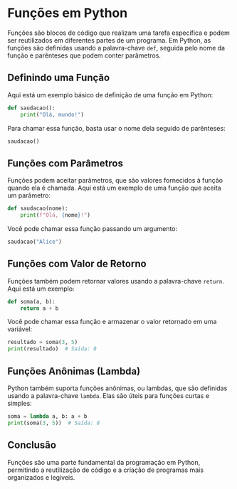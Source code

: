 # Funções em Python

Funções são blocos de código que realizam uma tarefa específica e podem ser reutilizados em diferentes partes de um programa. Em Python, as funções são definidas usando a palavra-chave `def`, seguida pelo nome da função e parênteses que podem conter parâmetros.

## Definindo uma Função

Aqui está um exemplo básico de definição de uma função em Python:

```python
def saudacao():
    print("Olá, mundo!")
```

Para chamar essa função, basta usar o nome dela seguido de parênteses:

```python
saudacao()
```

## Funções com Parâmetros

Funções podem aceitar parâmetros, que são valores fornecidos à função quando ela é chamada. Aqui está um exemplo de uma função que aceita um parâmetro:

```python
def saudacao(nome):
    print(f"Olá, {nome}!")
```

Você pode chamar essa função passando um argumento:

```python
saudacao("Alice")
```

## Funções com Valor de Retorno

Funções também podem retornar valores usando a palavra-chave `return`. Aqui está um exemplo:

```python
def soma(a, b):
    return a + b
```

Você pode chamar essa função e armazenar o valor retornado em uma variável:

```python
resultado = soma(3, 5)
print(resultado)  # Saída: 8
```

## Funções Anônimas (Lambda)

Python também suporta funções anônimas, ou lambdas, que são definidas usando a palavra-chave `lambda`. Elas são úteis para funções curtas e simples:

```python
soma = lambda a, b: a + b
print(soma(3, 5))  # Saída: 8
```

## Conclusão

Funções são uma parte fundamental da programação em Python, permitindo a reutilização de código e a criação de programas mais organizados e legíveis.